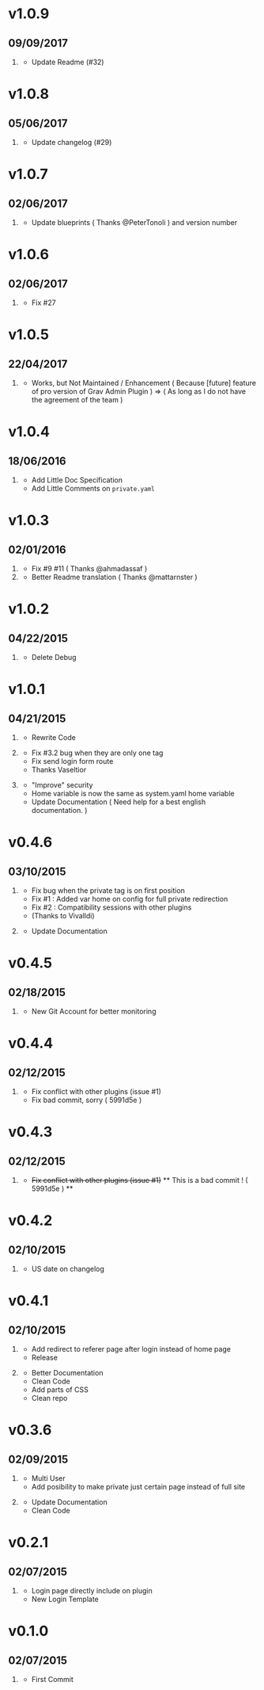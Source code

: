 # v1.0.9
## 09/09/2017

1. [](#improved)
   * Update Readme (#32)
   
# v1.0.8
## 05/06/2017

1. [](#improved)
   * Update changelog (#29)
   
# v1.0.7
## 02/06/2017

1. [](#improved)
   * Update blueprints ( Thanks @PeterTonoli ) and version number

# v1.0.6
## 02/06/2017

1. [](#bugfix)
   * Fix #27

# v1.0.5
## 22/04/2017

1. [](#changes)
   * Works, but Not Maintained / Enhancement ( Because [future] feature of pro version of Grav Admin Plugin ) => ( As long as I do not have the agreement of the team )

# v1.0.4
## 18/06/2016

1. [](#improved)
   * Add Little Doc Specification
   * Add Little Comments on `private.yaml`

# v1.0.3
## 02/01/2016

1. [](#bugfix)
    * Fix #9 #11 ( Thanks @ahmadassaf )
2. [](#improved)
    * Better Readme translation ( Thanks @mattarnster )

# v1.0.2
## 04/22/2015

1. [](#bugfix)
    * Delete Debug

# v1.0.1
## 04/21/2015

1. [](#new)
    * Rewrite Code

2. [](#bugfix)
    * Fix #3.2 bug when they are only one tag
    * Fix send login form route
    * Thanks Vaseltior

3. [](#improved)
    * "Improve" security
    * Home variable is now the same as system.yaml home variable
    * Update Documentation ( Need help for a best english documentation. )

# v0.4.6
## 03/10/2015

1. [](#bugfix)
    * Fix bug when the private tag is on first position
    * Fix #1 : Added var home on config for full private redirection 
    * Fix #2 : Compatibility sessions with other plugins 
    * (Thanks to Vivalldi)

2. [](#improved)
    * Update Documentation
    
# v0.4.5
## 02/18/2015

1. [](#new)
    * New Git Account for better monitoring

# v0.4.4
## 02/12/2015

1. [](#bugfix)
    * Fix conflict with other plugins (issue #1)
    * Fix bad commit, sorry ( 5991d5e )

# v0.4.3
## 02/12/2015

1. [](#bugfix)
    * ~~Fix conflict with other plugins (issue #1)~~
    ** This is a bad commit ! (  5991d5e ) **

# v0.4.2
## 02/10/2015

1. [](#bugfix)
    * US date on changelog

# v0.4.1
## 02/10/2015

1. [](#new)
    * Add redirect to referer page after login instead of home page
    * Release

2. [](#improved)
    * Better Documentation
    * Clean Code
    * Add parts of CSS
    * Clean repo

# v0.3.6
## 02/09/2015

1. [](#new)
    * Multi User
    * Add posibility to make private just certain page instead of full site

2. [](#improved)
    * Update Documentation
    * Clean Code


# v0.2.1
## 02/07/2015

1. [](#new)
    * Login page directly include on plugin
    * New Login Template

# v0.1.0
## 02/07/2015

1. [](#new)
    * First Commit
